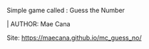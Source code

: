 Simple game called : Guess the Number

| AUTHOR: Mae Cana

Site: https://maecana.github.io/mc_guess_no/
